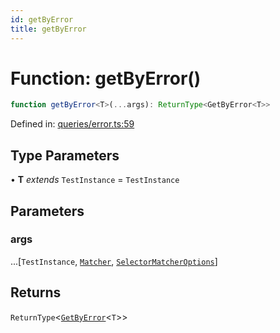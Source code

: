 ```yaml
---
id: getByError
title: getByError
---
```


<!-- DO NOT EDIT: this page is autogenerated from the type comments -->

# Function: getByError()

```ts
function getByError<T>(...args): ReturnType<GetByError<T>>
```

Defined in: [queries/error.ts:59](https://github.com/Romulad/cli-testing-library/blob/main/packages/cli-testing-library/src/queries/error.ts#L59)

## Type Parameters

• **T** *extends* `TestInstance` = `TestInstance`

## Parameters

### args

...\[`TestInstance`, [`Matcher`](../../../type-aliases/matcher.md), [`SelectorMatcherOptions`](../../../interfaces/selectormatcheroptions.md)\]

## Returns

`ReturnType`\<[`GetByError`](../type-aliases/getbyerror.md)\<`T`\>\>
